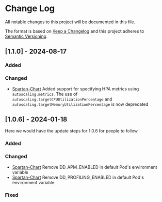 
# Change Log
All notable changes to this project will be documented in this file.

The format is based on [Keep a Changelog](http://keepachangelog.com/)
and this project adheres to [Semantic Versioning](http://semver.org/).

## [1.1.0] - 2024-08-17

### Added

### Changed

- [Spartan-Chart](https://github.com/c0x12c/infra-helm/tree/master/charts/spartan) Added support for specifying HPA metrics using `autoscaling.metrics`. The use of `autoscaling.targetCPUUtilizationPercentage` and `autoscaling.targetMemoryUtilizationPercentage` is now deprecated

## [1.0.6] - 2024-01-18

Here we would have the update steps for 1.0.6 for people to follow.

### Added

### Changed

- [Spartan-Chart](https://github.com/c0x12c/infra-helm/tree/master/charts/spartan) Remove DD_APM_ENABLED in default Pod's environment variable
- [Spartan-Chart](https://github.com/c0x12c/infra-helm/tree/master/charts/spartan) Remove DD_PROFILING_ENABLED in default Pod's environment variable

### Fixed
